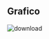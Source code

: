 ## Grafico

![download](https://github.com/Nycolas-Gabriel/Notebook-py-grafico-bolsa-de-valores/assets/112290675/a251d4e4-65a8-4bf2-8f92-7433a75ceaaa)
